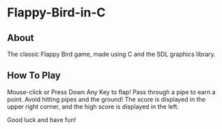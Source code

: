 # Flappy-Bird-in-C

## About
The classic Flappy Bird game, made using C and the SDL graphics library.

## How To Play
Mouse-click or Press Down Any Key to flap! Pass through a pipe to earn a point. Avoid hitting pipes and the ground! The score is displayed in the upper right corner, and the high score is displayed in the left. 

Good luck and have fun!
